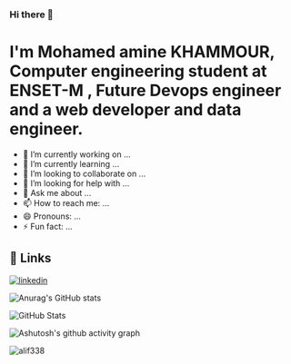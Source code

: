 
### Hi there 👋
<h1>I'm Mohamed amine KHAMMOUR, Computer engineering student at ENSET-M , Future Devops engineer and a web developer and data engineer.</h1>

<!--
**amine1956/amine1956** is a ✨ _special_ ✨ repository because its `README.md` (this file) appears on your GitHub profile.

Here are some ideas to get you started:
-->

- 🔭 I’m currently working on ...
- 🌱 I’m currently learning ...
- 👯 I’m looking to collaborate on ...
- 🤔 I’m looking for help with ...
- 💬 Ask me about ...
- 📫 How to reach me: ...
- 😄 Pronouns: ...
- ⚡ Fun fact: ...

## 🔗 Links
<a href="https://www.linkedin.com/in/mohamed-amine-khammour">![linkedin](https://img.shields.io/badge/linkedin-0A66C2?style=for-the-badge&logo=linkedin&logoColor=white)</a>


![Anurag's GitHub stats](https://github-readme-stats.vercel.app/api?username=amine1956&show_icons=true&theme=radical)

<img src="https://github-readme-stats-one-bice.vercel.app/api/top-langs/?username=amine1956&langs_count=8&layout=compact&role=OWNER,ORGANIZATION_MEMBER,COLLABORATOR&theme=vue-dark" alt="GitHub Stats">

![Ashutosh's github activity graph](https://activity-graph.herokuapp.com/graph?username=amine1956&theme=gotham)

<p> <img src="https://komarev.com/ghpvc/?username=amine1956&color=red" alt="alif338"> </p>
